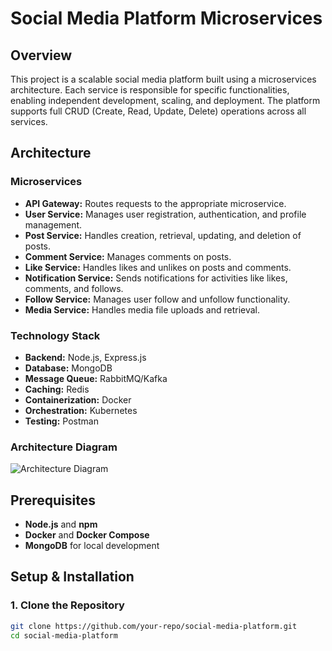 # Social Media Platform Microservices

## Overview
This project is a scalable social media platform built using a microservices architecture. Each service is responsible for specific functionalities, enabling independent development, scaling, and deployment. The platform supports full CRUD (Create, Read, Update, Delete) operations across all services.

## Architecture
### **Microservices**
- **API Gateway:** Routes requests to the appropriate microservice.
- **User Service:** Manages user registration, authentication, and profile management.
- **Post Service:** Handles creation, retrieval, updating, and deletion of posts.
- **Comment Service:** Manages comments on posts.
- **Like Service:** Handles likes and unlikes on posts and comments.
- **Notification Service:** Sends notifications for activities like likes, comments, and follows.
- **Follow Service:** Manages user follow and unfollow functionality.
- **Media Service:** Handles media file uploads and retrieval.

### **Technology Stack**
- **Backend:** Node.js, Express.js
- **Database:** MongoDB
- **Message Queue:** RabbitMQ/Kafka
- **Caching:** Redis
- **Containerization:** Docker
- **Orchestration:** Kubernetes
- **Testing:** Postman

### **Architecture Diagram**
![Architecture Diagram](path/to/architecture-diagram.png)

## Prerequisites
- **Node.js** and **npm**
- **Docker** and **Docker Compose**
- **MongoDB** for local development

## Setup & Installation

### **1. Clone the Repository**
```bash
git clone https://github.com/your-repo/social-media-platform.git
cd social-media-platform
